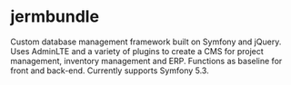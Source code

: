 # jermbundle

Custom database management framework built on Symfony and jQuery.  Uses AdminLTE and a variety of plugins to create a CMS for project management, inventory management and ERP.  Functions as baseline for front and back-end.  Currently supports Symfony 5.3.
